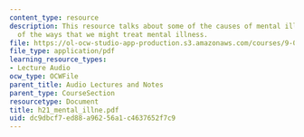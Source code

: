 ```yaml
---
content_type: resource
description: This resource talks about some of the causes of mental illness and some
  of the ways that we might treat mental illness.
file: https://ol-ocw-studio-app-production.s3.amazonaws.com/courses/9-00-introduction-to-psychology-fall-2004/dc9dbcf7ed88a96256a1c4637652f7c9_h21_mental_illne.pdf
file_type: application/pdf
learning_resource_types:
- Lecture Audio
ocw_type: OCWFile
parent_title: Audio Lectures and Notes
parent_type: CourseSection
resourcetype: Document
title: h21_mental_illne.pdf
uid: dc9dbcf7-ed88-a962-56a1-c4637652f7c9
---
```

